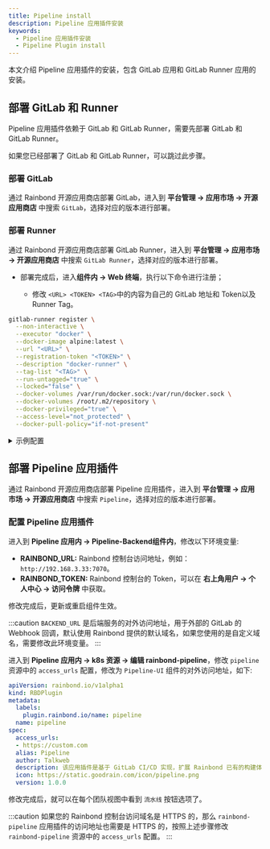 ```yaml
---
title: Pipeline install
description: Pipeline 应用插件安装
keywords:
  - Pipeline 应用插件安装
  - Pipeline Plugin install
---
```


本文介绍 Pipeline 应用插件的安装，包含 GitLab 应用和 GitLab Runner 应用的安装。

## 部署 GitLab 和 Runner

Pipeline 应用插件依赖于 GitLab 和 GitLab Runner，需要先部署 GitLab 和 GitLab Runner。

如果您已经部署了 GitLab 和 GitLab Runner，可以跳过此步骤。

### 部署 GitLab

通过 Rainbond 开源应用商店部署 GitLab，进入到 **平台管理 -> 应用市场 -> 开源应用商店** 中搜索 `GitLab`，选择对应的版本进行部署。

### 部署 Runner

通过 Rainbond 开源应用商店部署 GitLab Runner，进入到 **平台管理 -> 应用市场 -> 开源应用商店** 中搜索 `GitLab Runner`，选择对应的版本进行部署。

- 部署完成后，进入**组件内 -> Web 终端**，执行以下命令进行注册；

  - 修改 `<URL> <TOKEN> <TAG>`中的内容为自己的 GitLab 地址和 Token以及 Runner Tag。

```bash
gitlab-runner register \
  --non-interactive \
  --executor "docker" \
  --docker-image alpine:latest \
  --url "<URL>" \
  --registration-token "<TOKEN>" \
  --description "docker-runner" \
  --tag-list "<TAG>" \
  --run-untagged="true" \
  --locked="false" \
  --docker-volumes /var/run/docker.sock:/var/run/docker.sock \
  --docker-volumes /root/.m2/repository \
  --docker-privileged="true" \
  --access-level="not_protected" \
  --docker-pull-policy="if-not-present"
```

<details>
  <summary>示例配置</summary>
  <div>

```bash
gitlab-runner register \
  --non-interactive \
  --executor "docker" \
  --docker-image alpine:latest \
  --url "http://80.gr6f750c.o67iknar.b5037d.grapps.cn" \
  --registration-token "yN7nsCp2U_Ry_S_NAUxs" \
  --description "docker-runner" \
  --tag-list "shanghai-runner" \
  --run-untagged="true" \
  --locked="false" \
  --docker-volumes /var/run/docker.sock:/var/run/docker.sock \
  --docker-volumes /root/.m2/repository \
  --docker-privileged="true" \
  --access-level="not_protected" \
  --docker-pull-policy="if-not-present"
```

  </div>
</details>

## 部署 Pipeline 应用插件

通过 Rainbond 开源应用商店部署 Pipeline 应用插件，进入到 **平台管理 -> 应用市场 -> 开源应用商店** 中搜索 `Pipeline`，选择对应的版本进行部署。

### 配置 Pipeline 应用插件

进入到 **Pipeline 应用内 -> Pipeline-Backend组件内**，修改以下环境变量:

- **RAINBOND_URL:** Rainbond 控制台访问地址，例如：`http://192.168.3.33:7070`。
- **RAINBOND_TOKEN:** Rainbond 控制台的 Token，可以在 **右上角用户 -> 个人中心 -> 访问令牌** 中获取。

修改完成后，更新或重启组件生效。

:::caution
`BACKEND_URL` 是后端服务的对外访问地址，用于外部的 GitLab 的 Webhook 回调，默认使用 Rainbond 提供的默认域名，如果您使用的是自定义域名，需要修改此环境变量。
:::

进入到 **Pipeline 应用内 -> k8s 资源 -> 编辑 rainbond-pipeline**，修改 `pipeline` 资源中的 `access_urls` 配置，修改为 `Pipeline-UI` 组件的对外访问地址，如下:

```yaml
apiVersion: rainbond.io/v1alpha1
kind: RBDPlugin
metadata:
  labels:
    plugin.rainbond.io/name: pipeline
  name: pipeline
spec:
  access_urls:
  - https://custom.com
  alias: Pipeline
  author: Talkweb
  description: 该应用插件是基于 GitLab CI/CD 实现，扩展 Rainbond 已有的构建体系。
  icon: https://static.goodrain.com/icon/pipeline.png
  version: 1.0.0
```

修改完成后，就可以在每个团队视图中看到 `流水线` 按钮选项了。

:::caution
如果您的 Rainbond 控制台访问域名是 HTTPS 的，那么 `rainbond-pipeline` 应用插件的访问地址也需要是 HTTPS 的，按照上述步骤修改 `rainbond-pipeline` 资源中的 `access_urls` 配置。
:::
